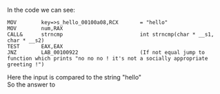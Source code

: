 In the code we can see:

<pre><code>MOV        key=>s_hello_00100a08,RCX       = "hello"  
MOV        num,RAX  
CALL&      strncmp                         int strncmp(char * __s1, char * __s2)   
TEST       EAX,EAX  
JNZ        LAB_00100922                    (If not equal jump to function which prints "no no no ! it's not a socially appropriate greeting !")
</code></pre>

Here the input is compared to the string "hello"  
So the answer to  
